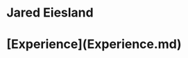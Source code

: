 # Jared Eiesland
<html>
  <Body>
    <h1>[Experience](Experience.md)</h1>
     
   </body>
  </html>
